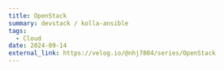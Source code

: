 ```yaml
---
title: OpenStack
summary: devstack / kolla-ansible 
tags:
  - Cloud
date: 2024-09-14
external_link: https://velog.io/@nhj7804/series/OpenStack
---
```

